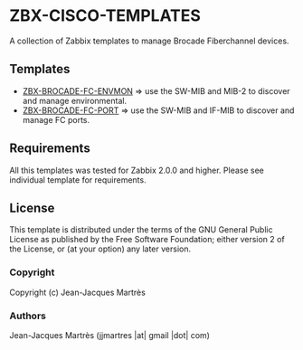 ZBX-CISCO-TEMPLATES
===================

A collection of Zabbix templates to manage Brocade Fiberchannel devices.

Templates
---------

  * [ZBX-BROCADE-FC-ENVMON](https://github.com/jjmartres/Zabbix/tree/master/zbx-templates/zbx-brocade/zbx-brocade-fc-envmon) => use the SW-MIB and MIB-2 to discover and manage environmental.
  * [ZBX-BROCADE-FC-PORT](https://github.com/jjmartres/Zabbix/tree/master/zbx-templates/zbx-brocade/zbx-brocade-fc-port) => use the SW-MIB and IF-MIB to discover and manage FC ports.

Requirements
------------

All this templates was tested for Zabbix 2.0.0 and higher. Please see individual template for requirements.

License
-------

This template is distributed  under the terms of the GNU General Public License as published by the Free Software Foundation; either version 2 of the License, or (at your option) any later version.

### Copyright

  Copyright (c) Jean-Jacques Martrès

### Authors

  Jean-Jacques Martrès
  (jjmartres |at| gmail |dot| com)
